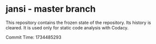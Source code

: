 # jansi - master branch

This repository contains the frozen state of the repository.
Its history is cleared. It is used only for static code
analysis with Codacy.

Commit Time: 1734485293